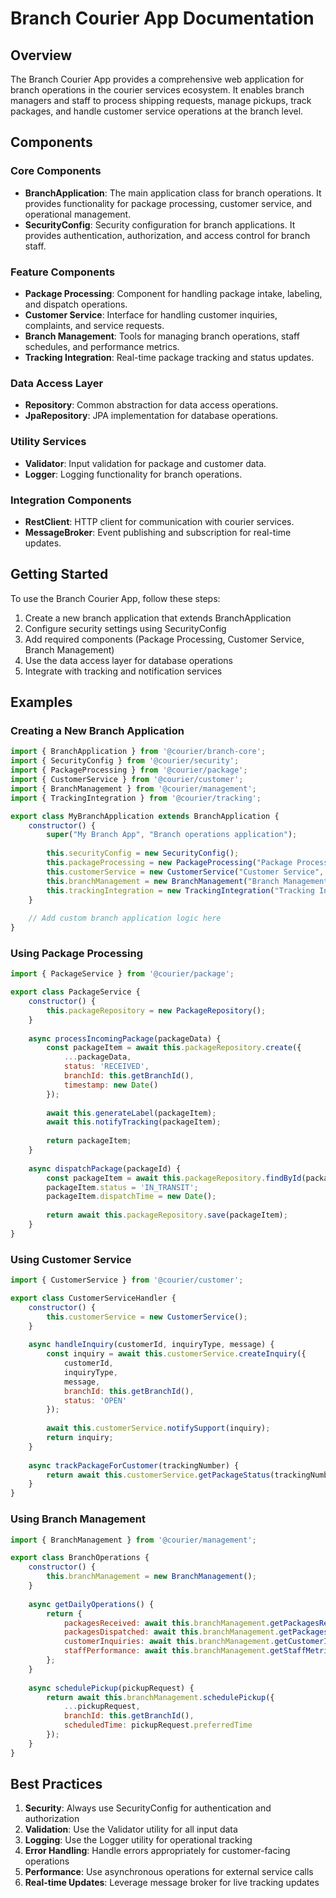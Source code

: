 # Branch Courier App Documentation

## Overview
The Branch Courier App provides a comprehensive web application for branch operations in the courier services ecosystem. It enables branch managers and staff to process shipping requests, manage pickups, track packages, and handle customer service operations at the branch level.

## Components

### Core Components
- **BranchApplication**: The main application class for branch operations. It provides functionality for package processing, customer service, and operational management.
- **SecurityConfig**: Security configuration for branch applications. It provides authentication, authorization, and access control for branch staff.

### Feature Components
- **Package Processing**: Component for handling package intake, labeling, and dispatch operations.
- **Customer Service**: Interface for handling customer inquiries, complaints, and service requests.
- **Branch Management**: Tools for managing branch operations, staff schedules, and performance metrics.
- **Tracking Integration**: Real-time package tracking and status updates.

### Data Access Layer
- **Repository**: Common abstraction for data access operations.
- **JpaRepository**: JPA implementation for database operations.

### Utility Services
- **Validator**: Input validation for package and customer data.
- **Logger**: Logging functionality for branch operations.

### Integration Components
- **RestClient**: HTTP client for communication with courier services.
- **MessageBroker**: Event publishing and subscription for real-time updates.

## Getting Started
To use the Branch Courier App, follow these steps:

1. Create a new branch application that extends BranchApplication
2. Configure security settings using SecurityConfig
3. Add required components (Package Processing, Customer Service, Branch Management)
4. Use the data access layer for database operations
5. Integrate with tracking and notification services

## Examples

### Creating a New Branch Application
```javascript
import { BranchApplication } from '@courier/branch-core';
import { SecurityConfig } from '@courier/security';
import { PackageProcessing } from '@courier/package';
import { CustomerService } from '@courier/customer';
import { BranchManagement } from '@courier/management';
import { TrackingIntegration } from '@courier/tracking';

export class MyBranchApplication extends BranchApplication {
    constructor() {
        super("My Branch App", "Branch operations application");
        
        this.securityConfig = new SecurityConfig();
        this.packageProcessing = new PackageProcessing("Package Processing", "Package handling component");
        this.customerService = new CustomerService("Customer Service", "Customer support component");
        this.branchManagement = new BranchManagement("Branch Management", "Branch operations component");
        this.trackingIntegration = new TrackingIntegration("Tracking Integration", "Package tracking component");
    }
    
    // Add custom branch application logic here
}
```

### Using Package Processing
```javascript
import { PackageService } from '@courier/package';

export class PackageService {
    constructor() {
        this.packageRepository = new PackageRepository();
    }
    
    async processIncomingPackage(packageData) {
        const packageItem = await this.packageRepository.create({
            ...packageData,
            status: 'RECEIVED',
            branchId: this.getBranchId(),
            timestamp: new Date()
        });
        
        await this.generateLabel(packageItem);
        await this.notifyTracking(packageItem);
        
        return packageItem;
    }
    
    async dispatchPackage(packageId) {
        const packageItem = await this.packageRepository.findById(packageId);
        packageItem.status = 'IN_TRANSIT';
        packageItem.dispatchTime = new Date();
        
        return await this.packageRepository.save(packageItem);
    }
}
```

### Using Customer Service
```javascript
import { CustomerService } from '@courier/customer';

export class CustomerServiceHandler {
    constructor() {
        this.customerService = new CustomerService();
    }
    
    async handleInquiry(customerId, inquiryType, message) {
        const inquiry = await this.customerService.createInquiry({
            customerId,
            inquiryType,
            message,
            branchId: this.getBranchId(),
            status: 'OPEN'
        });
        
        await this.customerService.notifySupport(inquiry);
        return inquiry;
    }
    
    async trackPackageForCustomer(trackingNumber) {
        return await this.customerService.getPackageStatus(trackingNumber);
    }
}
```

### Using Branch Management
```javascript
import { BranchManagement } from '@courier/management';

export class BranchOperations {
    constructor() {
        this.branchManagement = new BranchManagement();
    }
    
    async getDailyOperations() {
        return {
            packagesReceived: await this.branchManagement.getPackagesReceived(),
            packagesDispatched: await this.branchManagement.getPackagesDispatched(),
            customerInquiries: await this.branchManagement.getCustomerInquiries(),
            staffPerformance: await this.branchManagement.getStaffMetrics()
        };
    }
    
    async schedulePickup(pickupRequest) {
        return await this.branchManagement.schedulePickup({
            ...pickupRequest,
            branchId: this.getBranchId(),
            scheduledTime: pickupRequest.preferredTime
        });
    }
}
```

## Best Practices
1. **Security**: Always use SecurityConfig for authentication and authorization
2. **Validation**: Use the Validator utility for all input data
3. **Logging**: Use the Logger utility for operational tracking
4. **Error Handling**: Handle errors appropriately for customer-facing operations
5. **Performance**: Use asynchronous operations for external service calls
6. **Real-time Updates**: Leverage message broker for live tracking updates